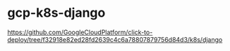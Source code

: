 # gcp-k8s-django
https://github.com/GoogleCloudPlatform/click-to-deploy/tree/f32918e82ed28fd2639c4c6a78807879756d84d3/k8s/django
